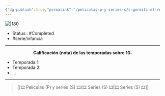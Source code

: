 ```yaml
---
{"dg-publish":true,"permalink":"/peliculas-p-y-series-s/s-gormiti-el-regreso-de-los-senores-de-la-naturaleza/"}
---
```



![|180](https://m.media-amazon.com/images/M/MV5BMTY4NzI5NTM5M15BMl5BanBnXkFtZTcwNjI3NzM1OA@@._V1_SX300.jpg)

- Status:: #Completed 
- #serie/infancia

---

**<center>Calificación (nota) de las temporadas sobre 10:</center>**

- Temporada 1: 
- Temporada 2: 
- ...

---

> [[🎞️ Películas (P) y series (S) 🎞️/🎞️ Series (S) 🎞️\|🎞️ Series (S) 🎞️]]